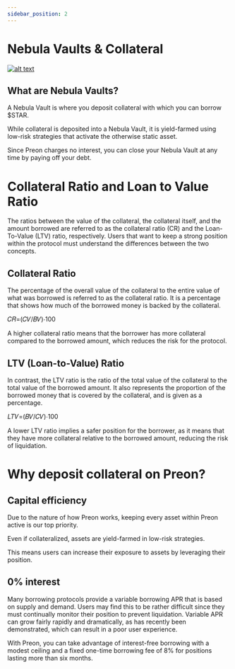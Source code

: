 ```yaml
---
sidebar_position: 2
---
```


# Nebula Vaults & Collateral

[![alt text](https://i3.ytimg.com/vi/772vAmdB0gE/maxresdefault.jpg)](https://www.youtube.com/watch?v=772vAmdB0gE)

## What are Nebula Vaults?

A Nebula Vault is where you deposit collateral with which you can borrow $STAR.

While collateral is deposited into a Nebula Vault, it is yield-farmed using low-risk strategies that activate the otherwise static asset.

Since Preon charges no interest, you can close your Nebula Vault at any time by paying off your debt.

# Collateral Ratio and Loan to Value Ratio

The ratios between the value of the collateral, the collateral itself, and the amount borrowed are referred to as the collateral ratio (CR) and the Loan-To-Value (LTV) ratio, respectively. Users that want to keep a strong position within the protocol must understand the differences between the two concepts.

## Collateral Ratio

The percentage of the overall value of the collateral to the entire value of what was borrowed is referred to as the collateral ratio. It is a percentage that shows how much of the borrowed money is backed by the collateral.

 𝐶𝑅=(𝐶𝑉/𝐵𝑉)⋅100 

A higher collateral ratio means that the borrower has more collateral compared to the borrowed amount, which reduces the risk for the protocol.

## LTV (Loan-to-Value) Ratio

In contrast, the LTV ratio is the ratio of the total value of the collateral to the total value of the borrowed amount. It also represents the proportion of the borrowed money that is covered by the collateral, and is given as a percentage.

 𝐿𝑇𝑉=(𝐵𝑉/𝐶𝑉)⋅100 

A lower LTV ratio implies a safer position for the borrower, as it means that they have more collateral relative to the borrowed amount, reducing the risk of liquidation.

# Why deposit collateral on Preon?

## Capital efficiency

Due to the nature of how Preon works, keeping every asset within Preon active is our top priority.

Even if collateralized, assets are yield-farmed in low-risk strategies.

This means users can increase their exposure to assets by leveraging their position.

## 0% interest

Many borrowing protocols provide a variable borrowing APR that is based on supply and demand. Users may find this to be rather difficult since they must continually monitor their position to prevent liquidation. Variable APR can grow fairly rapidly and dramatically, as has recently been demonstrated, which can result in a poor user experience.

With Preon, you can take advantage of interest-free borrowing with a modest ceiling and a fixed one-time borrowing fee of 8% for positions lasting more than six months.
